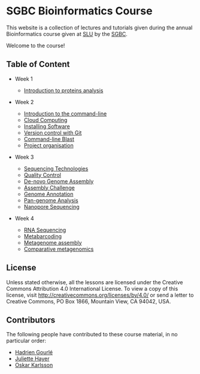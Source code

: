 # SGBC Bioinformatics Course

This website is a collection of lectures and tutorials given during the annual Bioinformatics course given at [SLU](https://www.slu.se) by the [SGBC](http://sgbc.slu.se).

Welcome to the course!

## Table of Content

* Week 1
    * [Introduction to proteins analysis](proteins)

* Week 2
    * [Introduction to the command-line](unix)
    * [Cloud Computing](cloud)
    * [Installing Software](software)
    * [Version control with Git](git)
    * [Command-line Blast](blast)
    * [Project organisation](project_organisation)

* Week 3
    * [Sequencing Technologies](seq_tech)
    * [Quality Control](tutorials/docs/qc.md)
    * [De-novo Genome Assembly](tutorials/docs/assembly.md)
    * [Assembly Challenge](assembly_challenge)
    * [Genome Annotation](nbis_annotation/schedule.md)
    * [Pan-genome Analysis](tutorials/docs/pan_genome.md)
    * [Nanopore Sequencing](tutorials/docs/nanopore.md)

* Week 4
    * [RNA Sequencing](tutorials/docs/rna.md)
    * [Metabarcoding](tutorials/docs/16S.md)
    * [Metagenome assembly](tutorials/docs/meta_assembly.md)
    * [Comparative metagenomics](tutorials/docs/wms.md)

## License

Unless stated otherwise, all the lessons are licensed under the Creative Commons Attribution 4.0 International License.
To view a copy of this license, visit <http://creativecommons.org/licenses/by/4.0/> or send a letter to Creative Commons, PO Box 1866, Mountain View, CA 94042, USA.

## Contributors

The following people have contributed to these course material, in no particular order:

* [Hadrien Gourlé](https://github.com/HadrienG)
* [Juliette Hayer](https://github.com/jhayer)
* [Oskar Karlsson](https://github.com/Ackia)
